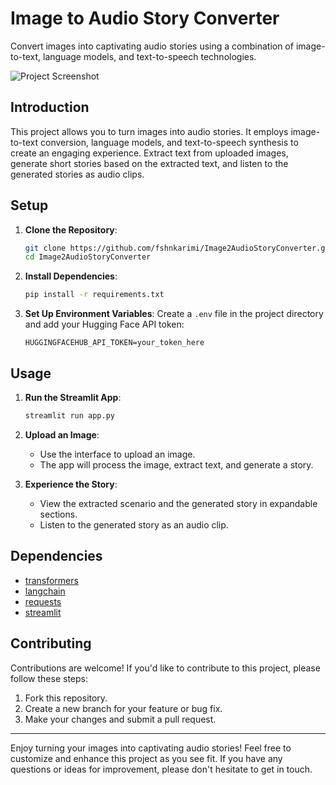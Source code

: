 # Image to Audio Story Converter

Convert images into captivating audio stories using a combination of image-to-text, language models, and text-to-speech technologies.

![Project Screenshot](screenshot.png)

## Introduction
This project allows you to turn images into audio stories. It employs image-to-text conversion, language models, and text-to-speech synthesis to create an engaging experience. Extract text from uploaded images, generate short stories based on the extracted text, and listen to the generated stories as audio clips.

## Setup
1. **Clone the Repository**:
   ```sh
   git clone https://github.com/fshnkarimi/Image2AudioStoryConverter.git
   cd Image2AudioStoryConverter
   ```

2. **Install Dependencies**:
   ```sh
   pip install -r requirements.txt
   ```

3. **Set Up Environment Variables**:
   Create a `.env` file in the project directory and add your Hugging Face API token:
   ```
   HUGGINGFACEHUB_API_TOKEN=your_token_here
   ```

## Usage
1. **Run the Streamlit App**:
   ```sh
   streamlit run app.py
   ```

2. **Upload an Image**:
   - Use the interface to upload an image.
   - The app will process the image, extract text, and generate a story.

3. **Experience the Story**:
   - View the extracted scenario and the generated story in expandable sections.
   - Listen to the generated story as an audio clip.

## Dependencies
- [transformers](https://huggingface.co/transformers/)
- [langchain](https://www.langchain.com/)
- [requests](https://pypi.org/project/requests/)
- [streamlit](https://streamlit.io/)

## Contributing
Contributions are welcome! If you'd like to contribute to this project, please follow these steps:
1. Fork this repository.
2. Create a new branch for your feature or bug fix.
3. Make your changes and submit a pull request.

---

Enjoy turning your images into captivating audio stories! Feel free to customize and enhance this project as you see fit. If you have any questions or ideas for improvement, please don't hesitate to get in touch.
